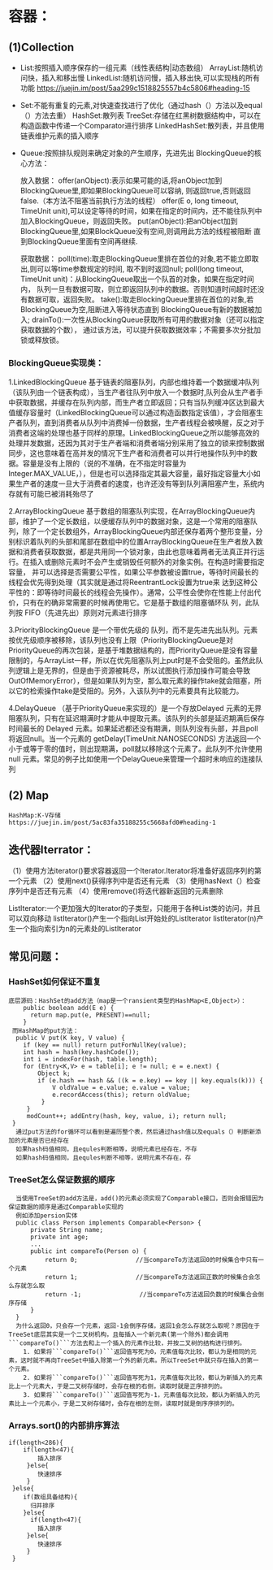 # 容器：
## (1)Collection
  * List:按照插入顺序保存的一组元素（线性表结构|动态数组）
     ArrayList:随机访问快，插入和移出慢
     LinkedList:随机访问慢，插入移出快,可以实现栈的所有功能   https://juejin.im/post/5aa299c1518825557b4c5806#heading-15

  * Set:不能有重复的元素,对快速查找进行了优化（通过hash（）方法以及equal（）方法去重）
      HashSet:散列表
      TreeSet:存储在红黑树数据结构中，可以在构造函数中传递一个Comparator<T>进行排序
      LinkedHashSet:散列表，并且使用链表维护元素的插入顺序
            
  * Queue:按照排队规则来确定对象的产生顺序，先进先出
     BlockingQueue的核心方法：
     
     放入数据：
     offer(anObject):表示如果可能的话,将anObject加到BlockingQueue里,即如果BlockingQueue可以容纳,
       则返回true,否则返回false.（本方法不阻塞当前执行方法的线程）
     offer(E o, long timeout, TimeUnit unit),可以设定等待的时间，如果在指定的时间内，还不能往队列中
       加入BlockingQueue，则返回失败。
     put(anObject):把anObject加到BlockingQueue里,如果BlockQueue没有空间,则调用此方法的线程被阻断
       直到BlockingQueue里面有空间再继续.
       
     获取数据：
     poll(time):取走BlockingQueue里排在首位的对象,若不能立即取出,则可以等time参数规定的时间,
       取不到时返回null;
     poll(long timeout, TimeUnit unit)：从BlockingQueue取出一个队首的对象，如果在指定时间内，
       队列一旦有数据可取，则立即返回队列中的数据。否则知道时间超时还没有数据可取，返回失败。
     take():取走BlockingQueue里排在首位的对象,若BlockingQueue为空,阻断进入等待状态直到
       BlockingQueue有新的数据被加入; 
     drainTo():一次性从BlockingQueue获取所有可用的数据对象（还可以指定获取数据的个数）， 
       通过该方法，可以提升获取数据效率；不需要多次分批加锁或释放锁。
### BlockingQueue实现类：
  1.LinkedBlockingQueue
    基于链表的阻塞队列，内部也维持着一个数据缓冲队列（该队列由一个链表构成），当生产者往队列中放入一个数据时,队列会从生产者手中获取数据，并缓存在队列内部，而生产者立即返回；只有当队列缓冲区达到最大值缓存容量时（LinkedBlockingQueue可以通过构造函数指定该值），才会阻塞生产者队列，直到消费者从队列中消费掉一份数据，生产者线程会被唤醒，反之对于消费者这端的处理也基于同样的原理。LinkedBlockingQueue之所以能够高效的处理并发数据，还因为其对于生产者端和消费者端分别采用了独立的锁来控制数据同步，这也意味着在高并发的情况下生产者和消费者可以并行地操作队列中的数据。容量是没有上限的（说的不准确，在不指定时容量为Integer.MAX_VALUE，），但是也可以选择指定其最大容量，最好指定容量大小如果生产者的速度一旦大于消费者的速度，也许还没有等到队列满阻塞产生，系统内存就有可能已被消耗殆尽了

 2.ArrayBlockingQueue
   基于数组的阻塞队列实现，在ArrayBlockingQueue内部，维护了一个定长数组，以便缓存队列中的数据对象，这是一个常用的阻塞队列，除了一个定长数组外，ArrayBlockingQueue内部还保存着两个整形变量，分别标识着队列的头部和尾部在数组中的位置ArrayBlockingQueue在生产者放入数据和消费者获取数据，都是共用同一个锁对象，由此也意味着两者无法真正并行运行。在插入或删除元素时不会产生或销毁任何额外的对象实例。在构造时需要指定容量， 并可以选择是否需要公平性，如果公平参数被设置true，等待时间最长的线程会优先得到处理（其实就是通过将ReentrantLock设置为true来 达到这种公平性的：即等待时间最长的线程会先操作）。通常，公平性会使你在性能上付出代价，只有在的确非常需要的时候再使用它。它是基于数组的阻塞循环队 列，此队列按 FIFO（先进先出）原则对元素进行排序

  3.PriorityBlockingQueue
   是一个带优先级的 队列，而不是先进先出队列。元素按优先级顺序被移除，该队列也没有上限（PriorityBlockingQueue是对 PriorityQueue的再次包装，是基于堆数据结构的，而PriorityQueue是没有容量限制的，与ArrayList一样，所以在优先阻塞队列上put时是不会受阻的。虽然此队列逻辑上是无界的，但是由于资源被耗尽，所以试图执行添加操作可能会导致 OutOfMemoryError），但是如果队列为空，那么取元素的操作take就会阻塞，所以它的检索操作take是受阻的。另外，入该队列中的元素要具有比较能力。

  4.DelayQueue
   （基于PriorityQueue来实现的）是一个存放Delayed 元素的无界阻塞队列，只有在延迟期满时才能从中提取元素。该队列的头部是延迟期满后保存时间最长的 Delayed 元素。如果延迟都还没有期满，则队列没有头部，并且poll将返回null。当一个元素的 getDelay(TimeUnit.NANOSECONDS) 方法返回一个小于或等于零的值时，则出现期满，poll就以移除这个元素了。此队列不允许使用 null 元素。常见的例子比如使用一个DelayQueue来管理一个超时未响应的连接队列
## (2) Map
    HashMap:K-V存储     https://juejin.im/post/5ac83fa35188255c5668afd0#heading-1   
## 迭代器Iterrator：
  （1）使用方法iterator()要求容器返回一个Iterator.Iterator将准备好返回序列的第一个元素
  （2）使用next()获得序列中是否还有元素
  （3）使用hasNext（）检查序列中是否还有元素
  （4）使用remove()将迭代器新返回的元素删除

  ListIterator:一个更加强大的Iterator的子类型，只能用于各种List类的访问，并且可以双向移动
     listIterator()产生一个指向List开始处的ListIterator
     listIterator(n)产生一个指向索引为n的元素处的ListIterator

## 常见问题：
### HashSet如何保证不重复
    底层源码：HashSet的add方法（map是一个ransient类型的HashMap<E,Object>）：
        public boolean add(E e) {
          return map.put(e, PRESENT)==null;
        }
     而HashMap的put方法：
      public V put(K key, V value) { 
        if (key == null) return putForNullKey(value); 
        int hash = hash(key.hashCode()); 
        int i = indexFor(hash, table.length); 
        for (Entry<K,V> e = table[i]; e != null; e = e.next) { 
            Object k; 
            if (e.hash == hash && ((k = e.key) == key || key.equals(k))) {
                V oldValue = e.value; e.value = value; 
                e.recordAccess(this); return oldValue; 
             } 
         } 
         modCount++; addEntry(hash, key, value, i); return null; 
     }
      通过put方法的for循环可以看到是遍历整个表，然后通过hash值以及equals（）判断新添加的元素是否已经存在
      如果hash码值相同，且equles判断相等，说明元素已经存在，不存
      如果hash码值相同，且equles判断不相等，说明元素不存在，存
### TreeSet怎么保证数据的顺序
      当使用TreeSet的add方法是，add()的元素必须实现了Comparable接口，否则会报错因为保证数据的顺序是通过Comparable实现的
      例如添加persion实体
      public class Person implements Comparable<Person> {
          private String name;
          private int age;
          ...
          public int compareTo(Person o) {
              return 0;                //当compareTo方法返回0的时候集合中只有一个元素
              return 1;                //当compareTo方法返回正数的时候集合会怎么存就怎么取
              return -1;                //当compareTo方法返回负数的时候集合会倒序存储
          }
      }
      为什么返回0，只会存一个元素，返回-1会倒序存储，返回1会怎么存就怎么取呢？原因在于TreeSet底层其实是一个二叉树机构，且每插入一个新元素(第一个除外)都会调用```compareTo()```方法去和上一个插入的元素作比较，并按二叉树的结构进行排列。
        1. 如果将```compareTo()```返回值写死为0，元素值每次比较，都认为是相同的元素，这时就不再向TreeSet中插入除第一个外的新元素。所以TreeSet中就只存在插入的第一个元素。
        2. 如果将```compareTo()```返回值写死为1，元素值每次比较，都认为新插入的元素比上一个元素大，于是二叉树存储时，会存在根的右侧，读取时就是正序排列的。
        3. 如果将```compareTo()```返回值写死为-1，元素值每次比较，都认为新插入的元素比上一个元素小，于是二叉树存储时，会存在根的左侧，读取时就是倒序序排列的。


### Arrays.sort()的内部排序算法
    if(length<286){
        if(length<47){
            插入排序
         }else{
            快速排序
         }
     }else{
        if(数组具备结构){
          归并排序
        }else{
          if(length<47){
            插入排序
         }else{
            快速排序
         }
     }

